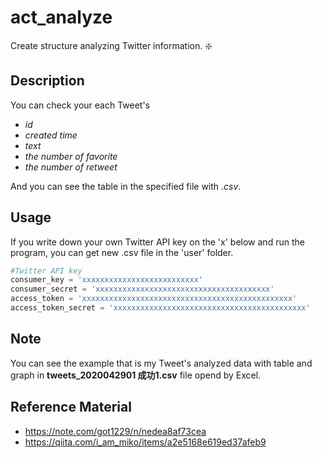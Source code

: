 act_analyze
==================
Create structure analyzing Twitter information. :sparkle:

## Description
You can check your each Tweet's
- *id*
- *created time*
- *text*
- *the number of favorite*
- *the number of retweet*

And you can see the table in the specified file with *.csv*.

## Usage
If you write down your own Twitter API key on the 'x' below and run the program, you can get new .csv file in the 'user' folder.
```python
#Twitter API key
consumer_key = 'xxxxxxxxxxxxxxxxxxxxxxxxxx'
consumer_secret = 'xxxxxxxxxxxxxxxxxxxxxxxxxxxxxxxxxxxxxxx'
access_token = 'xxxxxxxxxxxxxxxxxxxxxxxxxxxxxxxxxxxxxxxxxxxxxxx'
access_token_secret = 'xxxxxxxxxxxxxxxxxxxxxxxxxxxxxxxxxxxxxxxxxxx'
```

## Note
You can see the example that is my Tweet's analyzed data with table and graph in **tweets_2020042901 成功1.csv** file opend by Excel.

## Reference Material
- https://note.com/got1229/n/nedea8af73cea
- https://qiita.com/i_am_miko/items/a2e5168e619ed37afeb9
